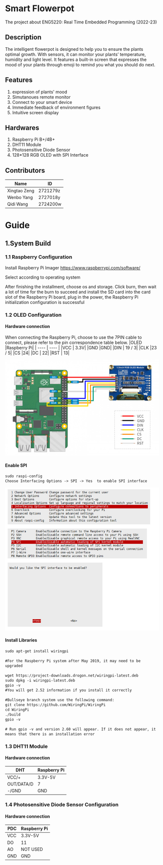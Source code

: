 # Smart Flowerpot
The project about ENG5220: Real Time Embedded Programming (2022-23)

## Description
The intelligent flowerpot is designed to help you to ensure the plants optimal growth. With sensors, it can monitor your plants’ temperature, humidity and light level. It features a built-in screen that expresses the mood of your plants through emoji to remind you what you should do next.
 
## Features
1) expression of plants' mood
2) Simutanoues remote monitor
3) Connect to your smart device
4) Immediate feedback of environment figures
5) Intuitive screen display

## Hardwares
1) Raspberry Pi B+/4B+
2) DHT11 Module
3) Photosensitive Diode Sensor
4) 128*128 RGB OLED with SPI Interface

## Contributors
|  Name   | ID  |
|  ----  | ----  |
| Xingtao Zeng  | 2721279z |
| Wenbo Yang  | 2727018y |
| Qidi Wang  | 2724200w |

# Guide

## 1.System Build
### 1.1 Raspberry Configuration
Install Raspberry Pi Imager
https://www.raspberrypi.com/software/

Select according to operating system

After finishing the installment, choose os and storage.
Click burn, then wait a lot of time for the burn to succeed and install the SD card into the card slot of the Raspberry Pi board, plug in the power, the Raspberry Pi initialization configuration is successful
### 1.2 OLED Configuration
#### Hardware connection
When connecting the Raspberry Pi, choose to use the 7PIN cable to connect, please refer to the pin correspondence table below.
|OLED	|Raspberry Pi|
|  ----  | ----  |
|VCC	|	3.3V|
|GND	|GND|
|DIN	|	19 / 3|
|CLK		|23 / 5|
|CS		|24|
|DC	|	22|
|RST	|	13|

![Example Image](pic/600px-1.5inch_RGB_OLED_Module-树莓派.jpg)
#### Enable SPI
```
sudo raspi-config
Choose Interfacing Options -> SPI -> Yes  to enable SPI interface
```

![Example Image](pic/RPI_open_spi.png)
#### Install Libraries
```
sudo apt-get install wiringpi

#For the Raspberry Pi system after May 2019, it may need to be upgraded

wget https://project-downloads.drogon.net/wiringpi-latest.deb
sudo dpkg -i wiringpi-latest.deb
gpio -v
#You will get 2.52 information if you install it correctly

#Bullseye branch system use the following command:
git clone https://github.com/WiringPi/WiringPi
cd WiringPi
./build
gpio -v

# Run gpio -v and version 2.60 will appear. If it does not appear, it means that there is an installation error
```

### 1.3 DHT11 Module
#### Hardware connection
|DHT	|Raspberry Pi|
|  ----  | ----  |
|VCC/+	|	3.3V-5V|
|OUT/DATA/D| 7|
|-/GND	|GND|

### 1.4 Photosensitive Diode Sensor Configuration
#### Hardware connection
|PDC	|Raspberry Pi|
|  ----  | ----  |
|VCC	|	3.3V-5V|
|DO| 11|
|AO| NOT USED|
|GND	|GND|

## 
